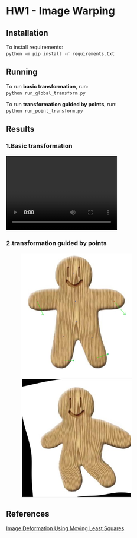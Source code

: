 # HW1 - Image Warping

## Installation
To install requirements:  
`python -m pip install -r requirements.txt `

## Running
To run **basic transformation**, run:  
`python run_global_transform.py `

To run **transformation guided by points**, run:  
`python run_point_transform.py`

## Results
### 1.Basic transformation
[<video width="300" height="200" controls>
    <source src="./assets/basic_transform.mp4" type="video/mp4">
</video>](https://github.com/user-attachments/assets/18d24f5f-e7d0-4cdc-9136-4214e357ab66)

### 2.transformation guided by points
<figure class = "half">
<img src="./assets/control_1.jpg" width="300">
<img src="./assets/out_1.jpg" width="300">
</figure>

## References
[Image Deformation Using Moving Least Squares](https://people.engr.tamu.edu/schaefer/research/mls.pdf)
